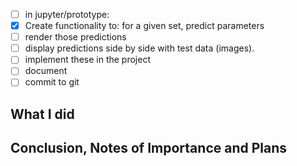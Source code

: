 - [ ] in jupyter/prototype:
- [x] Create functionality to: for a given set, predict parameters 
- [ ] render those predictions  
- [ ] display predictions side by side with test data (images).
- [ ] implement these in the project
- [ ] document
- [ ] commit to git

## What I did


## Conclusion, Notes of Importance and Plans
